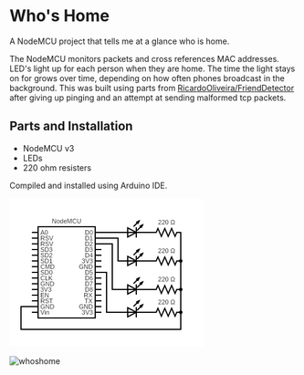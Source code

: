 # Who's Home

A NodeMCU project that tells me at a glance who is home. 

The NodeMCU monitors packets and cross references MAC addresses. LED's light up for each person when they are home. The time the light stays on for grows over time, depending on how often phones broadcast in the background. This was built using parts from [RicardoOliveira/FriendDetector](https://github.com/RicardoOliveira/FriendDetector) after giving up pinging and an attempt at sending malformed tcp packets.

## Parts and Installation

- NodeMCU v3
- LEDs
- 220 ohm resisters

Compiled and installed using Arduino IDE.

![Schematic](circuit.png)

![whoshome](https://user-images.githubusercontent.com/13064427/124547806-d4110f00-de80-11eb-9f67-4e6d61db9daf.jpg)

